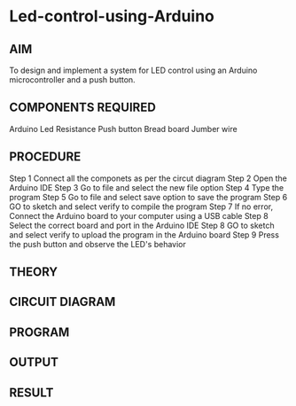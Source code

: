 # Led-control-using-Arduino
## AIM
To design and implement a system for LED control using an Arduino microcontroller and a push button.
## COMPONENTS REQUIRED
Arduino
Led
Resistance
Push button
Bread board
Jumber wire
## PROCEDURE
Step 1 Connect all the componets as per the circut diagram
Step 2 Open the Arduino IDE
Step 3 Go to file and select the new file option
Step 4 Type the program
Step 5 Go to file and select save option to save the program
Step 6 GO to sketch and select verify to compile the program
Step 7 If no error, Connect the Arduino board to your computer using a USB cable
Step 8 Select the correct board and port in the Arduino IDE
Step 8 GO to sketch and select verify to upload the program in the Arduino board
Step 9 Press the push button and observe the LED's behavior
## THEORY
## CIRCUIT DIAGRAM
## PROGRAM
## OUTPUT
## RESULT
